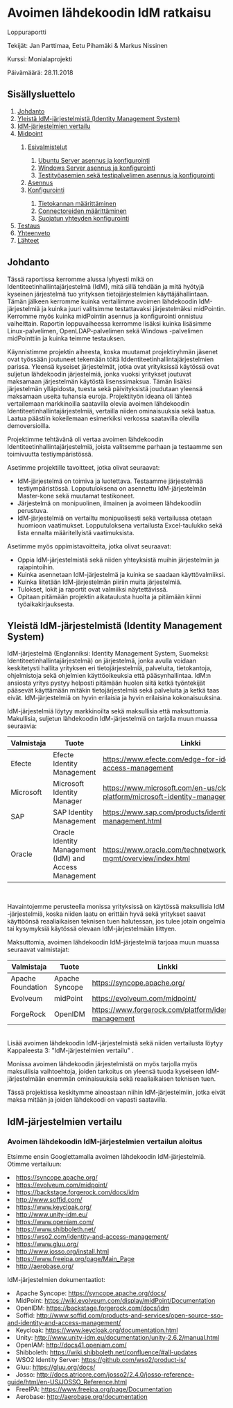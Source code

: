# Avoimen lähdekoodin IdM ratkaisu 
Loppuraportti

Tekijät: Jan Parttimaa, Eetu Pihamäki & Markus Nissinen

Kurssi: Monialaprojekti
 
Päivämäärä: 28.11.2018
 
## Sisällysluettelo
<ol>
  <li><a href="#johdanto">Johdanto</a></li>
  <li><a href="#yleista">Yleistä IdM-järjestelmistä (Identity Management System)</a></li>
  <li><a href="#idm-jarjestelmien-vertailu">IdM-järjestelmien vertailu</a></li>
  <li><a href="#midpoint">Midpoint</a></li>
  <ol>
      <li><a href="esivalmistelut">Esivalmistelut</a></li>
      <ol>
          <li><a href="ubuntu-server-asennus-ja-konfigurointi">Ubuntu Server asennus ja konfigurointi</a></li>
          <li><a href="windows-server-asennus-ja-konfigurointi">Windows Server asennus ja konfigurointi</a></li>
          <li><a href="testityoasemien-seka-testipalvelimen-asennus-ja-konfigurointi">Testityöasemien sekä testipalvelimen asennus ja konfigurointi</a></li>
      </ol>
      <li><a href="asennus">Asennus</a></li>
      <li><a href="konfigurointi">Konfigurointi</a></li>
      <ol>
          <li><a href="tietokannan-maarittaminen">Tietokannan määrittäminen</a></li>
          <li><a href="connectoreiden-maarittaminen">Connectoreiden määrittäminen</a></li>
          <li><a href="suojatun-yhteyden-konfigurointi">Suojatun yhteyden konfigurointi</a></li>
      </ol>
      </ol>
 <li><a href="testaus">Testaus</a></li>
 <li><a href="#yhteenveto">Yhteenveto</a></li>
 <li><a href="#lahteet">Lähteet</a></li>
</ol>

## Johdanto<div id='johdanto'></div>
Tässä raportissa kerromme alussa lyhyesti mikä on Identiteetinhallintajärjestelmä (IdM), mitä sillä tehdään ja mitä hyötyjä kyseinen järjestelmä tuo yrityksen tietojärjestelmien käyttäjähallintaan. Tämän jälkeen kerromme kuinka vertailimme avoimen lähdekoodin IdM-järjestelmiä ja kuinka juuri valitsimme testattavaksi järjestelmäksi midPointin. Kerromme myös kuinka midPointin asennus ja konfigurointi onnistuu vaiheittain. Raportin loppuvaiheessa kerromme lisäksi kuinka lisäsimme Linux-palvelimen, OpenLDAP-palvelimen sekä Windows -palvelimen midPointtiin ja kuinka teimme testauksen.

Käynnistimme projektin aiheesta, koska muutamat projektiryhmän jäsenet ovat työssään joutuneet tekemään
töitä Iddentiteetinhallintajärjestelmien parissa. Yleensä kyseiset järjestelmät, jotka ovat yrityksissä
käytössä ovat suljetun lähdekoodin järjestelmiä, jonka vuoksi yritykset
joutuvat maksamaan järjestelmän käytöstä lisenssimaksua. Tämän lisäksi
järjestelmän ylläpidosta, tuesta sekä päivityksistä joudutaan yleensä
maksamaan useita tuhansia euroja. Projektityön ideana oli lähteä vertailemaan
markkinoilla saatavilla olevia avoimen lähdekoodin Identiteetinhallintajärjestelmiä,
vertailla niiden ominaisuuksia sekä laatua. Laatua päästiin kokeilemaan esimerkiksi verkossa saatavilla olevilla demoversioilla.

Projektimme tehtävänä oli vertaa avoimen lähdekoodin Identiteetinhallintajärjestelmiä, joista valitsemme parhaan ja testaamme sen toimivuutta testiympäristössä.

Asetimme projektille tavoitteet, jotka olivat seuraavat: 
- IdM-järjestelmä on toimiva ja luotettava. Testaamme järjestelmää testiympäristössä.
Lopputuloksena on asennettu IdM-järjestelmän Master-kone
sekä muutamat testikoneet.
- Järjestelmä on monipuolinen, ilmainen ja avoimeen lähdekoodiin perustuva.
- IdM-järjestelmiä on vertailtu monipuolisesti sekä vertailussa otetaan
huomioon vaatimukset. Lopputuloksena vertailusta Excel-taulukko
sekä lista ennalta määritellyistä vaatimuksista.

Asetimme myös oppimistavoitteita, jotka olivat seuraavat:
- Oppia IdM-järjestelmistä sekä niiden yhteyksistä muihin järjestelmiin
ja rajapintoihin.
- Kuinka asennetaan IdM-järjestelmä ja kuinka se saadaan käyttövalmiiksi.
- Kuinka liitetään IdM-järjestelmän piiriin muita järjestelmiä.
- Tulokset, lokit ja raportit ovat valmiiksi näytettävissä.
- Opitaan pitämään projektin aikataulusta huolta ja pitämään kiinni työaikakirjauksesta.


## Yleistä IdM-järjestelmistä (Identity Management System)<div id='yleista'></div>
IdM-järjestelmä (Englanniksi: Identity Management System, Suomeksi:
Identiteetinhallintajärjestelmä) on järjestelmä,
jonka avulla voidaan keskitetysti hallita yrityksen eri tietojärjestelmiä,
palveluita, tietokantoja, ohjelmistoja sekä ohjelmien käyttöoikeuksia että
pääsynhallintaa. IdM:n ansiosta yritys pystyy helposti pitämään huolen siitä ketkä työntekijät pääsevät käyttämään mitäkin tietojärjestelmiä sekä palveluita ja ketkä taas eivät. IdM-järjestelmiä on hyvin erilaisia ja hyvin erilaisina kokonaisuuksina.

IdM-järjestelmiä löytyy markkinoilta sekä maksullisia että maksuttomia. Makullisia, suljetun lähdekoodin IdM-järjestelmiä on tarjolla muun muassa seuraavia:

| Valmistaja | Tuote | Linkki |
| --- | --- | --- |
| Efecte | Efecte Identity Management | https://www.efecte.com/edge-for-identity-and-access-management |
| Microsoft | Microsoft Identity Manager | https://www.microsoft.com/en-us/cloud-platform/microsoft-identity-manager |
| SAP | SAP Identity Management | https://www.sap.com/products/identity-management.html |
| Oracle | Oracle Identity Management (IdM) and Access Management | https://www.oracle.com/technetwork/middleware/id-mgmt/overview/index.html |
<br>
 
Havaintojemme perusteella monissa yrityksissä on käytössä maksullisia IdM -järjestelmiä, koska niiden laatu on erittäin hyvä sekä yritykset saavat käyttöönsä reaaliaikaisen teknisen tuen halutessan, jos tulee jotain ongelmia tai kysymyksiä käytössä olevaan IdM-järjestelmään liittyen. 


Maksuttomia, avoimen lähdekoodin IdM-järjestelmiä tarjoaa muun muassa seuraavat valmistajat:

| Valmistaja | Tuote | Linkki |
| --- | --- | --- |
| Apache Foundation | Apache Syncope | https://syncope.apache.org/ |
| Evolveum | midPoint | https://evolveum.com/midpoint/ |
| ForgeRock | OpenIDM | https://www.forgerock.com/platform/identity-management |
<br>
Lisää avoimen lähdekoodin IdM-järjestelmistä sekä niiden vertailusta löytyy Kappaleesta 3: "IdM-järjestelmien vertailu" .

Monissa avoimen lähdekoodin järjestelmistä on myös tarjolla myös maksullisia vaihtoehtoja, joiden tarkoitus on yleensä tuoda kyseiseen IdM-järjestelmään enemmän ominaisuuksia sekä reaaliaikaisen teknisen tuen.

Tässä projektissa keskitymme ainoastaan niihin IdM-järjestelmiin, jotka eivät maksa mitään ja joiden lähdekoodi on vapasti saatavilla.


## IdM-järjestelmien vertailu<div id='idm-jarjestelmien-vertailu'></div>

### Avoimen lähdekoodin IdM-järjestelmien vertailun aloitus

Etsimme ensin Googlettamalla avoimen lähdekoodin IdM-järjestelmiä. Otimme vertailuun:
<li><a href="Apache Syncope">https://syncope.apache.org/</a></li>
<li><a href="MidPoint">https://evolveum.com/midpoint/</a></li>
<li><a href="OpenIDM">https://backstage.forgerock.com/docs/idm</a></li>
<li><a href="Soffid">http://www.soffid.com/</a></li>
<li><a href="Keycloak">https://www.keycloak.org/</a></li>
<li><a href="Unity">http://www.unity-idm.eu/</a></li>
<li><a href="OpenIAM">https://www.openiam.com/</a></li>
<li><a href="Shibboleth">https://www.shibboleth.net/</a></li>
<li><a href="WSO2 Identity Server">https://wso2.com/identity-and-access-management/</a></li>
<li><a href="Gluu">https://www.gluu.org/</a></li>
<li><a href="Josso">http://www.josso.org/install.html</a></li>
<li><a href="FreeIPA">https://www.freeipa.org/page/Main_Page</a></li>
<li><a href="Aerobase">http://aerobase.org/</a></li>


 
IdM-järjestelmien dokumentaatiot:
<br>
<li>Apache Syncope: <a href="https://syncope.apache.org/docs/">https://syncope.apache.org/docs/</a></li>
<li>MidPoint: <a href="https://wiki.evolveum.com/display/midPoint/Documentation">https://wiki.evolveum.com/display/midPoint/Documentation</a></li>
<li>OpenIDM: <a href="https://backstage.forgerock.com/docs/idm">https://backstage.forgerock.com/docs/idm</a></li>
<li>Soffid: <a href="http://www.soffid.com/products-and-services/open-source-sso-and-identity-and-access-management/">http://www.soffid.com/products-and-services/open-source-sso-and-identity-and-access-management/</a></li>
<li>Keycloak: <a href="https://www.keycloak.org/documentation.html">https://www.keycloak.org/documentation.html</a></li>
<li>Unity: <a href="http://www.unity-idm.eu/documentation/unity-2.6.2/manual.html">http://www.unity-idm.eu/documentation/unity-2.6.2/manual.html</a></li>
<li>OpenIAM: <a href="http://docs41.openiam.com/">http://docs41.openiam.com/</a></li>
<li>Shibboleth: <a href="https://wiki.shibboleth.net/confluence/#all-updates">https://wiki.shibboleth.net/confluence/#all-updates</a></li>
<li>WSO2 Identity Server: <a href="https://github.com/wso2/product-is/">https://github.com/wso2/product-is/</a></li>
<li>Gluu: <a href="https://gluu.org/docs/">https://gluu.org/docs/</a></li>
<li>Josso: <a href="http://docs.atricore.com/josso2/2.4.0/josso-reference-guide/html/en-US/JOSSO_Reference.html">http://docs.atricore.com/josso2/2.4.0/josso-reference-guide/html/en-US/JOSSO_Reference.html</a></li>
<li>FreeIPA: <a href="https://www.freeipa.org/page/Documentation">https://www.freeipa.org/page/Documentation</a></li>
<li>Aerobase: <a href="http://aerobase.org/documentation">http://aerobase.org/documentation</a></li>